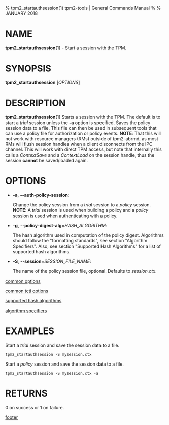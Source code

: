 % tpm2_startauthsession(1) tpm2-tools | General Commands Manual
%
% JANUARY 2018

# NAME

**tpm2_startauthsession**(1) - Start a session with the TPM.

# SYNOPSIS

**tpm2_startauthsession** [*OPTIONS*]

# DESCRIPTION

**tpm2_startauthsession**(1) Starts a session with the TPM. The default is
to start a *trial* session unless the **-a** option is specified.
Saves the policy session data to a file. This file can then be used in subsequent
tools that can use a policy file for authorization or policy events. **NOTE**: That
this will not work with resource managers (RMs) outside of tpm2-abrmd, as most RMs will
flush session handles when a client disconnects from the IPC channel. This will work
with direct TPM access, but note that internally this calls a *ContextSave* and a
*ContextLoad* on the session handle, thus the session **cannot** be saved/loaded
again.

# OPTIONS

  * **-a**, **--auth-policy-session**:

    Change the policy session from a *trial* session to a *policy* session.
    **NOTE**: A *trial* session is used when building a policy and a *policy*
    session is used when authenticating with a policy.

  * **-g**, **--policy-digest-alg**=_HASH\_ALGORITHM_:

    The hash algorithm used in computation of the policy digest. Algorithms
    should follow the "formatting standards", see section "Algorithm Specifiers".
    Also, see section "Supported Hash Algorithms" for a list of supported hash
    algorithms.

  * **-S**, **--session**=_SESSION\_FILE\_NAME_:

    The name of the policy session file, optional. Defaults to *session.ctx*.


[common options](common/options.md)

[common tcti options](common/tcti.md)

[supported hash algorithms](common/hash.md)

[algorithm specifiers](common/alg.md)

# EXAMPLES

Start a *trial* session and save the session data to a file.
```
tpm2_startauthsession -S mysession.ctx
```

Start a *policy* session and save the session data to a file.
```
tpm2_startauthsession -S mysession.ctx -a
```

# RETURNS

0 on success or 1 on failure.

[footer](common/footer.md)
